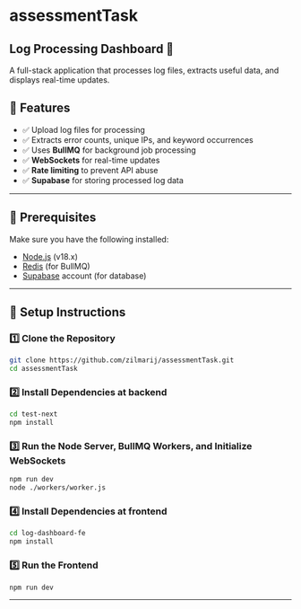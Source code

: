 # assessmentTask

## Log Processing Dashboard 🚀

A full-stack application that processes log files, extracts useful data, and displays real-time updates.

## 📌 Features

- ✅ Upload log files for processing
- ✅ Extracts error counts, unique IPs, and keyword occurrences
- ✅ Uses **BullMQ** for background job processing
- ✅ **WebSockets** for real-time updates
- ✅ **Rate limiting** to prevent API abuse
- ✅ **Supabase** for storing processed log data

---

## 🔧 Prerequisites

Make sure you have the following installed:

- [Node.js](https://nodejs.org/) (v18.x)
- [Redis](https://redis.io/) (for BullMQ)
- [Supabase](https://supabase.com/) account (for database)

---

## 🚀 Setup Instructions

### 1️⃣ **Clone the Repository**

```sh
git clone https://github.com/zilmarij/assessmentTask.git
cd assessmentTask

```

### 2️⃣ **Install Dependencies at backend**

```sh
cd test-next
npm install
```

### 3️⃣ **Run the Node Server, BullMQ Workers, and Initialize WebSockets**

```sh
npm run dev
node ./workers/worker.js
```

### 4️⃣ **Install Dependencies at frontend**

```sh
cd log-dashboard-fe
npm install
```

### 5️⃣ **Run the Frontend**

```sh
npm run dev
```

---
